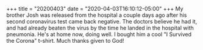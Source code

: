 +++
title = "20200403"
date = "2020-04-03T16:10:12-05:00"
+++
My brother Josh was released from the hospital a couple days ago after his second coronavirus test came back negative. The doctors believe he had it, and had already beaten the virus by the time he landed in the hospital with pneumonia. He's at home now, doing well. I bought him a cool "I Survived the Corona" t-shirt. Much thanks given to God!
